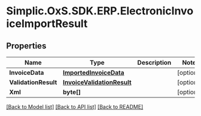 # Simplic.OxS.SDK.ERP.ElectronicInvoiceImportResult

## Properties

Name | Type | Description | Notes
------------ | ------------- | ------------- | -------------
**InvoiceData** | [**ImportedInvoiceData**](ImportedInvoiceData.md) |  | [optional] 
**ValidationResult** | [**InvoiceValidationResult**](InvoiceValidationResult.md) |  | [optional] 
**Xml** | **byte[]** |  | [optional] 

[[Back to Model list]](../README.md#documentation-for-models) [[Back to API list]](../README.md#documentation-for-api-endpoints) [[Back to README]](../README.md)

